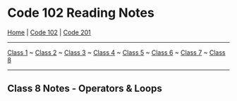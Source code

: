 # Code 102 Reading Notes

[Home](README.md) | [Code 102](102/home102) | [Code 201](201/home201)

---

[Class 1](102/class1) ~
[Class 2](102/class2) ~
[Class 3](102/class3) ~
[Class 4](102/class4) ~
[Class 5](102/class5) ~
[Class 6](102/class6) ~
[Class 7](102/class7) ~
[Class 8](102/class8)

---

## Class 8 Notes - Operators & Loops